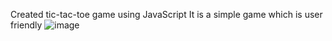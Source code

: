 Created tic-tac-toe game using JavaScript 
It is a simple game which is user friendly
![image](https://user-images.githubusercontent.com/76611051/194642095-9dc594b7-a6de-467f-9add-f7166d61c891.png)
